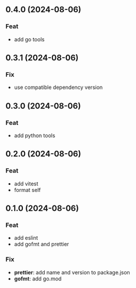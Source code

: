 ## 0.4.0 (2024-08-06)

### Feat

- add go tools

## 0.3.1 (2024-08-06)

### Fix

- use compatible dependency version

## 0.3.0 (2024-08-06)

### Feat

- add python tools

## 0.2.0 (2024-08-06)

### Feat

- add vitest
- format self

## 0.1.0 (2024-08-06)

### Feat

- add eslint
- add gofmt and prettier

### Fix

- **prettier**: add name and version to package.json
- **gofmt**: add go.mod
